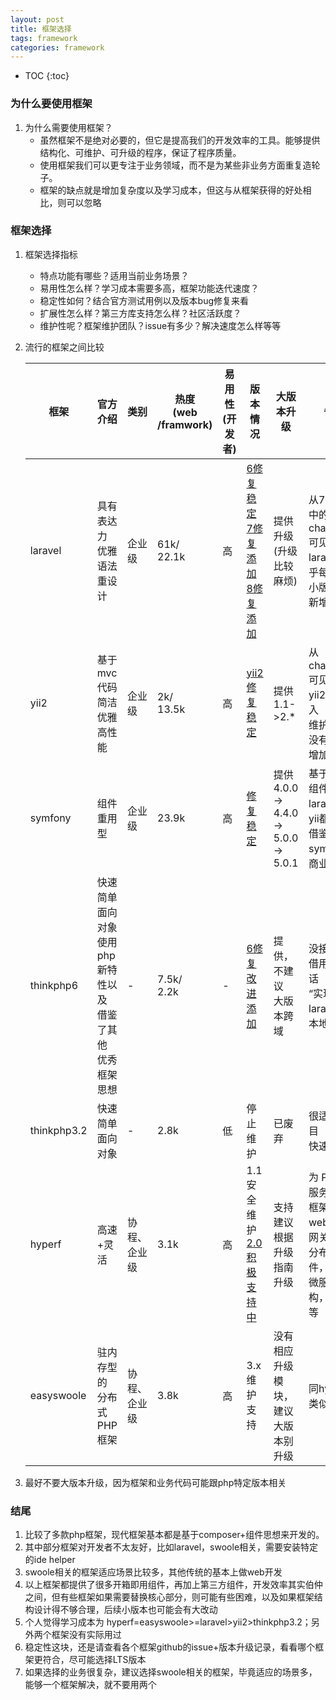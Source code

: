 ```yaml
---
layout: post
title: 框架选择
tags: framework
categories: framework
---
```


* TOC
{:toc}

### 为什么要使用框架
1. 为什么需要使用框架？
    - 虽然框架不是绝对必要的，但它是提高我们的开发效率的工具。能够提供结构化、可维护、可升级的程序，保证了程序质量。
    - 使用框架我们可以更专注于业务领域，而不是为某些非业务方面重复造轮子。
    - 框架的缺点就是增加复杂度以及学习成本，但这与从框架获得的好处相比，则可以忽略
		
### 框架选择
1. 框架选择指标
    - 特点功能有哪些？适用当前业务场景？
    - 易用性怎么样？学习成本需要多高，框架功能迭代速度？
    - 稳定性如何？结合官方测试用例以及版本bug修复来看
    - 扩展性怎么样？第三方库支持怎么样？社区活跃度？
    - 维护性呢？框架维护团队？issue有多少？解决速度怎么样等等
1. 流行的框架之间比较

	| 框架 | 官方介绍 | 类别 | 热度<br>(web<br>/framwork) | 易用性<br>(开发者) | 版本情况 |大版本升级 | 备注 |
	| --  | --   | --   | --  | --     | --      | --   | -- |
	| laravel | 具有表达力<br>优雅语法<br>重设计 | 企业级 | 61k/<br>22.1k | 高 | <a href="6修复稳定" target="_blank">6修复稳定</a><br><a href="https://github.com/laravel/framework/blob/8.x/CHANGELOG-7.x.md">7修复添加</a><br><a href="https://github.com/laravel/framework/blob/8.x/CHANGELOG-8.x.md" target="_blank">8修复添加</a> | 提供升级<br>(升级比较麻烦)| 从7,8版本中的<br>changelog可见，<br>laravel几乎每个<br>小版本都会<br>新增功能 |
	| yii2 | 基于mvc<br>代码简洁优雅<br>高性能| 企业级 | 2k/<br>13.5k | 高 | <a href="https://github.com/yiisoft/yii2/blob/2.0.32/framework/CHANGELOG.md" target="_blank">yii2修复稳定</a> |提供1.1->2.*| 从changelog可见，<br>yii2以及进入<br>维护阶段，<br>没有新功能增加|
	| symfony | 组件重用型 | 企业级 | 23.9k | 高 | <a href="https://github.com/symfony/symfony/blob/master/CHANGELOG-5.1.md" target="_blank">修复稳定</a> |提供4.0.0-><br>4.4.0-><br>5.0.0-><br>5.0.1| 基于可重用组件，<br>laravel和yii都是<br>借鉴symfony，<br>商业也成熟|
	| thinkphp6 | 快速简单面向<br>对象使用php<br>新特性以及<br>借鉴了其他<br>优秀框架思想 | - | 7.5k/<br>2.2k | - | <a href="https://github.com/top-think/framework/releases" target="_blank">6修复改进添加</a> | 提供，不建议<br>大版本跨域 | 没接触过，<br>借用网友的话<br>“实现了laravel的本地化” |
	| thinkphp3.2 | 快速简单<br>面向对象 | - | 2.8k | 低 | 停止维护 | 已废弃 | 很适合小项目<br>快速开发 | 
	| hyperf | 高速+灵活 | 协程、企业级| 3.1k| 高 | 1.1 安全维护<br><a href="https://hyperf.wiki/2.0/#/zh-cn/changelog" target="_blank">2.0积极支持中</a> |支持建议根据<br>升级指南升级| 为 PHP 微服务铺路的框架，<br>web服务，网关服务，<br>分布式中间件，<br>微服务架构，物联网等|
	| easyswoole|驻内存型的<br>分布式PHP框架|协程、企业级|3.8k| 高 | 3.x维护支持 | 没有相应升级模块，<br>建议大版本别升级 | 同hyperf类似 | 


3. 最好不要大版本升级，因为框架和业务代码可能跟php特定版本相关

### 结尾
1. 比较了多款php框架，现代框架基本都是基于composer+组件思想来开发的。
2. 其中部分框架对开发者不太友好，比如laravel，swoole相关，需要安装特定的ide helper
3. swoole相关的框架适应场景比较多，其他传统的基本上做web开发
4. 以上框架都提供了很多开箱即用组件，再加上第三方组件，开发效率其实伯仲之间，但有些框架如果需要替换核心部分，则可能有些困难，以及如果框架结构设计得不够合理，后续小版本也可能会有大改动
5. 个人觉得学习成本为 hyperf=easyswoole>=laravel>yii2>thinkphp3.2；另外两个框架没有实际用过
6. 稳定性这块，还是请查看各个框架github的issue+版本升级记录，看看哪个框架更符合，尽可能选择LTS版本
7. 如果选择的业务很复杂，建议选择swoole相关的框架，毕竟适应的场景多，能够一个框架解决，就不要用两个